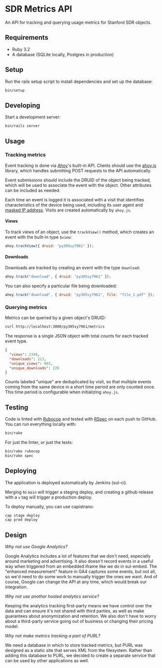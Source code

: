 # SDR Metrics API

An API for tracking and querying usage metrics for Stanford SDR objects.

## Requirements

- Ruby 3.2
- A database (SQLite locally, Postgres in production)

## Setup

Run the rails setup script to install dependencies and set up the database:

```bash
bin/setup
```

## Developing

Start a development server:

```bash
bin/rails server
```

## Usage

### Tracking metrics

Event tracking is done via [Ahoy](https://github.com/ankane/ahoy)'s built-in API. Clients should use the [ahoy.js](https://github.com/ankane/ahoy.js) library, which handles submitting POST requests to the API automatically.

Event submissions should include the DRUID of the object being tracked, which will be used to associate the event with the object. Other attributes can be included as needed.

Each time an event is logged it is associated with a visit that identifies characteristics of the device being used, including its user agent and [masked IP address](https://github.com/ankane/ahoy?tab=readme-ov-file#ip-masking). Visits are created automatically by `ahoy.js`.

#### Views

To track views of an object, use the `trackView()` method, which creates an event with the built-in type `$view`:

```javascript
ahoy.trackView({ druid: "py305sy7961" });
```

#### Downloads

Downloads are tracked by creating an event with the type `download`:

```javascript
ahoy.track("download", { druid: "py305sy7961" });
```

You can also specify a particular file being downloaded:

```javascript
ahoy.track("download", { druid: "py305sy7961", file: "file_1.pdf" });
```

### Querying metrics

Metrics can be queried by a given object's DRUID:

```bash
curl http://localhost:3000/py305sy7961/metrics
```

The response is a single JSON object with total counts for each tracked event type.
  
```json
{
  "views": 2340,
  "downloads": 223,
  "unique_views": 993,
  "unique_downloads": 220
}
```

Counts labeled "unique" are deduplicated by visit, so that multiple events coming from the same device in a short time period are only counted once. This time period is configurable when initializing `ahoy.js`.

## Testing

Code is linted with [Rubocop](https://rubocop.org/) and tested with [RSpec](https://rspec.info/) on each push to GitHub. You can run everything locally with:

```bash
bin/rake
```

For just the linter, or just the tests:

```bash
bin/rake rubocop
bin/rake spec
```

## Deploying

The application is deployed automatically by Jenkins (sul-ci).

Merging to `main` will trigger a staging deploy, and creating a github release with a `v` tag will trigger a production deploy.

To deploy manually, you can use capistrano:

```bash
cap stage deploy
cap prod deploy
```

## Design

*Why not use Google Analytics?*

Google Analytics includes a lot of features that we don't need, especially around marketing and advertising. It also doesn't record events in a useful way when triggered from an embedded iframe like we do in sul-embed. The "enhanced measurement" feature in GA4 captures some events, but not all, so we'd need to do some work to manually trigger the ones we want. And of course, Google can change the API at any time, which would break our integration.

*Why not use another hosted analytics service?*

Keeping the analytics tracking first-party means we have control over the data and can ensure it's not shared with third parties, as well as make guarantees about anonymization and retention. We also don't have to worry about a third-party service going out of business or changing their pricing model.

*Why not make metrics tracking a part of PURL?*

We need a database in which to store tracked metrics, but PURL was designed as a static site that serves XML from the filesystem. Rather than adding this database to PURL, we decided to create a separate service that can be used by other applications as well.
